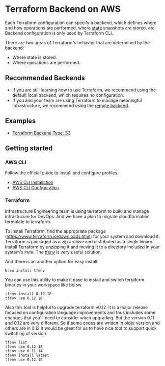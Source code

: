 # Terraform Backend on AWS
Each Terraform configuration can specify a backend, which defines where and how operations are performed, where [state](https://www.terraform.io/docs/language/state/index.html) snapshots are stored, etc. Backend configuration is only used by Terraform CLI.

There are two areas of Terraform's behavior that are determined by the backend:
+ Where state is stored.
+ Where operations are performed.

## Recommended Backends
+ If you are still learning how to use Terraform, we recommend using the default local backend, which requires no configuration.
+ If you and your team are using Terraform to manage meaningful infrastructure, we recommend using the [remote backend](https://www.terraform.io/docs/language/settings/backends/remote.html).

## Examples
- [Terraform Backend Type: S3](https://github.com/Young-ook/terraform-aws-tfstate-backend/blob/main/examples/backend)

## Getting started
### AWS CLI
Follow the official guide to install and configure profiles.
- [AWS CLI Installation](https://docs.aws.amazon.com/cli/latest/userguide/cli-chap-install.html)
- [AWS CLI Configuration](https://docs.aws.amazon.com/cli/latest/userguide/cli-configure-profiles.html)

### Terraform
Infrastructure Engineering team is using terraform to build and manage infrastucure for DevOps. And we have a plan to migrate cloudformation termplate to terraform.

To install Terraform, find the appropriate package (https://www.terraform.io/downloads.html) for your system and download it. Terraform is packaged as a zip archive and distributed as a single binary. Install Terraform by unzipping it and moving it to a directory included in your system's `PATH`. The [tfenv](https://github.com/tfutils/tfenv) is very useful solution.

And there is an another option for easy install.
```
brew install tfenv
```
You can use this utility to make it ease to install and switch terraform binaries in your workspace like below.
```
tfenv install 0.12.18
tfenv use 0.12.18
```
Also this tool is helpful to upgrade terraform v0.12. It is a major release focused on configuration language improvements and thus includes some changes that you'll need to consider when upgrading. But the version 0.11 and 0.12 are very different. So if some codes are written in older version and others are in 0.12 it would be great for us to have nice tool to support quick switching of version.
```
tfenv list
tfenv use 0.12.18
tfenv use 0.11.14
tfenv install latest
tfenv use 0.12.18
```
